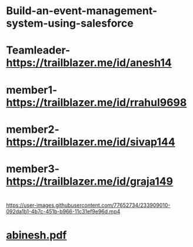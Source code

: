 # Build-an-event-management-system-using-salesforce
# Teamleader-https://trailblazer.me/id/anesh14
# member1-https://trailblazer.me/id/rrahul9698
# member2-https://trailblazer.me/id/sivap144
# member3-https://trailblazer.me/id/graja149
# 

https://user-images.githubusercontent.com/77652734/233909010-092da1b1-4b7c-451b-b966-11c31ef9e96d.mp4
# [abinesh.pdf](https://github.com/ABINESHASHIK/Build-an-event-management-system-using-salesforce/files/11306933/abinesh.pdf)


